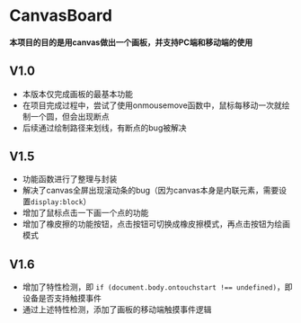 # CanvasBoard

#### 本项目的目的是用canvas做出一个画板，并支持PC端和移动端的使用

## V1.0

- 本版本仅完成画板的最基本功能
- 在项目完成过程中，尝试了使用onmousemove函数中，鼠标每移动一次就绘制一个圆，但会出现断点
- 后续通过绘制路径来划线，有断点的bug被解决

## V1.5

- 功能函数进行了整理与封装
- 解决了canvas全屏出现滚动条的bug（因为canvas本身是内联元素，需要设置`display:block`）
- 增加了鼠标点击一下画一个点的功能
- 增加了橡皮擦的功能按钮，点击按钮可切换成橡皮擦模式，再点击按钮为绘画模式

## V1.6
- 增加了特性检测，即 `if (document.body.ontouchstart !== undefined)`，即设备是否支持触摸事件
- 通过上述特性检测，添加了画板的移动端触摸事件逻辑
